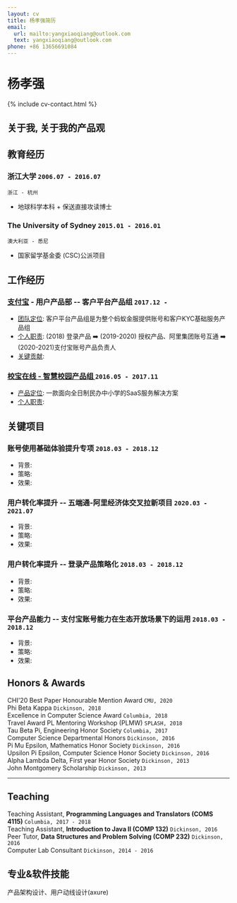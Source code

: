 ```yaml
---
layout: cv
title: 杨孝强简历
email:
  url: mailto:yangxiaoqiang@outlook.com
  text: yangxiaoqiang@outlook.com
phone: +86 13656691084
---
```


# **杨孝强**

<!--
include contact information from the front matter
Supported arguments:

    - homepage: url, text
        - phone
        - email
-->

{% include cv-contact.html %}

##  关于我, 关于我的产品观



## 教育经历

### **浙江大学** `2006.07 - 2016.07`

```
浙江 - 杭州
```
- 地球科学本科 + 保送直接攻读博士

### **The University of Sydney** `2015.01 - 2016.01`

```
澳大利亚 - 悉尼
```
- 国家留学基金委 (CSC)公派项目



## 工作经历

### **[支付宝](https://ab.alipay.com)** - 用户产品部 -- 客户平台产品组  `2017.12 -`
- <u>团队定位</u>: 客户平台产品组是为整个蚂蚁金服提供账号和客户KYC基础服务产品组<br>
- <u>个人职责</u>: (2018) 登录产品 ➡️ (2019-2020) 授权产品、阿里集团账号互通 ➡️ (2020-2021)支付宝账号产品负责人
- <u>关键贡献</u>:

###  [**校宝在线** - 智慧校园产品组 ](https://xiaobaoonline.com/sis)   `2016.05 - 2017.11`
- <u>产品定位</u>: 一款面向全日制民办中小学的SaaS服务解决方案
- <u>个人职责</u>: 
	
## 关键项目
### 账号使用基础体验提升专项 `2018.03 - 2018.12`
- 背景:
- 策略: 
- 效果: 

### **用户转化率提升 -- 五端通-阿里经济体交叉拉新项目**  `2020.03 - 2021.07`
- 背景:
- 策略: 
- 效果:

### **用户转化率提升 -- 登录产品策略化** `2018.03 - 2018.12`
- 背景:
- 策略: 
- 效果: 

### **平台产品能力 -- 支付宝账号能力在生态开放场景下的运用** `2018.03 - 2018.12`
- 背景:
- 策略: 
- 效果: 




### 

## Honors & Awards

CHI'20 Best Paper Honourable Mention Award `CMU, 2020` <br>
Phi Beta Kappa `Dickinson, 2018` <br>
Excellence in Computer Science Award `Columbia, 2018` <br>
Travel Award PL Mentoring Workshop (PLMW) `SPLASH, 2018` <br>
Tau Beta Pi, Engineering Honor Society `Columbia, 2017` <br>
Computer Science Departmental Honors `Dickinson, 2016` <br>
Pi Mu Epsilon, Mathematics Honor Society `Dickinson, 2016` <br>
Upsilon Pi Epsilon, Computer Science Honor Society `Dickinson, 2016` <br>
Alpha Lambda Delta, First year Honor Society `Dickinson, 2013`<br>
John Montgomery Scholarship `Dickinson, 2013` <br>

---

## Teaching

Teaching Assistant, **Programming Languages and Translators (COMS 4115)** `Columbia, 2017 - 2018` <br>
Teaching Assistant, **Introduction to Java II (COMP 132)** `Dickinson, 2016` <br>
Peer Tutor, **Data Structures and Problem Solving (COMP 232)** `Dickinson, 2016` <br>
Computer Lab Consultant `Dickinson, 2014 - 2016` <br>


## 专业&软件技能

产品架构设计、用户动线设计(axure)


<!-- ### Footer

Last updated: May 2021 -->
